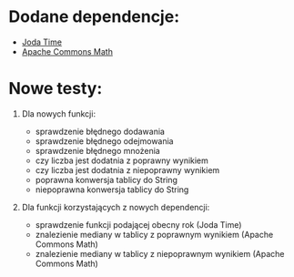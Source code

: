 # Dodane dependencje:
  - [Joda Time](https://mvnrepository.com/artifact/joda-time/joda-time/2.10.10)
  - [Apache Commons Math](https://mvnrepository.com/artifact/org.apache.commons/commons-math3)

# Nowe testy:
 1) Dla nowych funkcji: 
 
    - sprawdzenie błędnego dodawania
    - sprawdzenie błędnego odejmowania
    - sprawdzenie błędnego mnożenia
    - czy liczba jest dodatnia z poprawny wynikiem
    - czy liczba jest dodatnia z niepoprawny wynikiem
    - poprawna konwersja tablicy do String
    - niepoprawna konwersja tablicy do String
    
 2) Dla funkcji korzystających z nowych dependencji:
 
    - sprawdzenie funkcji podającej obecny rok (Joda Time)
    - znalezienie mediany w tablicy z poprawnym wynikiem (Apache Commons Math)
    - znalezienie mediany w tablicy z niepoprawnym wynikiem (Apache Commons Math)